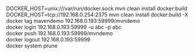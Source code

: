 DOCKER_HOST=unix:///var/run/docker.sock mvn clean install docker:build  
DOCKER_HOST=tcp://192.168.0.254:2375 mvn clean install docker:build -X  
docker tag mavendemo 192.168.0.193:59999/mvndemo  
docker login  192.168.0.193:59999 -u abc -p abc  
docker push 192.168.0.193:59999/mvndemo  
docker logout 192.168.0.193:59999  
docker system prune  